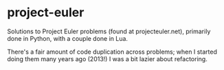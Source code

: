 # project-euler

Solutions to Project Euler problems (found at projecteuler.net),
primarily done in Python, with a couple done in Lua.

There's a fair amount of code duplication across problems; when I started doing them many years ago (2013!) I was a bit
lazier about refactoring.